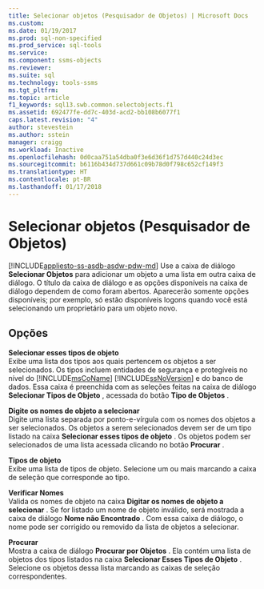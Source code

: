 ```yaml
---
title: Selecionar objetos (Pesquisador de Objetos) | Microsoft Docs
ms.custom: 
ms.date: 01/19/2017
ms.prod: sql-non-specified
ms.prod_service: sql-tools
ms.service: 
ms.component: ssms-objects
ms.reviewer: 
ms.suite: sql
ms.technology: tools-ssms
ms.tgt_pltfrm: 
ms.topic: article
f1_keywords: sql13.swb.common.selectobjects.f1
ms.assetid: 692477fe-dd7c-403d-acd2-bb108b6077f1
caps.latest.revision: "4"
author: stevestein
ms.author: sstein
manager: craigg
ms.workload: Inactive
ms.openlocfilehash: 0d0caa751a54dba0f3e6d36f1d757d440c24d3ec
ms.sourcegitcommit: b6116b434d737d661c09b78d0f798c652cf149f3
ms.translationtype: HT
ms.contentlocale: pt-BR
ms.lasthandoff: 01/17/2018
---
```

# <a name="select-objects-object-explorer"></a>Selecionar objetos (Pesquisador de Objetos)
[!INCLUDE[appliesto-ss-asdb-asdw-pdw-md](../../includes/appliesto-ss-asdb-asdw-pdw-md.md)] Use a caixa de diálogo **Selecionar Objetos** para adicionar um objeto a uma lista em outra caixa de diálogo. O título da caixa de diálogo e as opções disponíveis na caixa de diálogo dependem de como foram abertos. Aparecerão somente opções disponíveis; por exemplo, só estão disponíveis logons quando você está selecionando um proprietário para um objeto novo.  
  
## <a name="options"></a>Opções  
**Selecionar esses tipos de objeto**  
Exibe uma lista dos tipos aos quais pertencem os objetos a ser selecionados. Os tipos incluem entidades de segurança e protegíveis no nível do [!INCLUDE[msCoName](../../includes/msconame_md.md)] [!INCLUDE[ssNoVersion](../../includes/ssnoversion_md.md)] e do banco de dados. Essa caixa é preenchida com as seleções feitas na caixa de diálogo **Selecionar Tipos de Objeto** , acessada do botão **Tipo de Objetos** .  
  
**Digite os nomes de objeto a selecionar**  
Digite uma lista separada por ponto-e-vírgula com os nomes dos objetos a ser selecionados. Os objetos a serem selecionados devem ser de um tipo listado na caixa **Selecionar esses tipos de objeto** . Os objetos podem ser selecionados de uma lista acessada clicando no botão **Procurar** .  
  
**Tipos de objeto**  
Exibe uma lista de tipos de objeto. Selecione um ou mais marcando a caixa de seleção que corresponde ao tipo.  
  
**Verificar Nomes**  
Valida os nomes de objeto na caixa **Digitar os nomes de objeto a selecionar** . Se for listado um nome de objeto inválido, será mostrada a caixa de diálogo **Nome não Encontrado** . Com essa caixa de diálogo, o nome pode ser corrigido ou removido da lista de objetos a selecionar.  
  
**Procurar**  
Mostra a caixa de diálogo **Procurar por Objetos** . Ela contém uma lista de objetos dos tipos listados na caixa **Selecionar Esses Tipos de Objeto** . Selecione os objetos dessa lista marcando as caixas de seleção correspondentes.  
  
